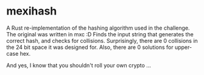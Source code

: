 # mexihash

A Rust re-implementation of the hashing algorithm used in the challenge. The original was written in mxc :D
Finds the input string that generates the correct hash, and checks for collisions.
Surprisingly, there are 0 collisions in the 24 bit space it was designed for. Also, there are 0 solutions for upper-case hex.

And yes, I know that you shouldn't roll your own crypto ...
